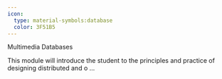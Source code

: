 ```yaml
---
icon:
  type: material-symbols:database
  color: 3F51B5
---
```


Multimedia Databases

This module will introduce the student to the principles and practice of designing distributed and o ... 
